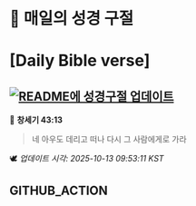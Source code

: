 # 🙏 매일의 성경 구절
# [Daily Bible verse]
## [![README에 성경구절 업데이트](https://github.com/DONGSUKA/first_test/actions/workflows/update-readme-bible.yml/badge.svg)](https://github.com/DONGSUKA/first_test/actions/workflows/update-readme-bible.yml)
<!-- START_BIBLE_VERSE -->
📖 **창세기 43:13**
> 네 아우도 데리고 떠나 다시 그 사람에게로 가라

🕊️ _업데이트 시각: 2025-10-13 09:53:11 KST_
  <!-- END_BIBLE_VERSE -->
## GITHUB_ACTION
